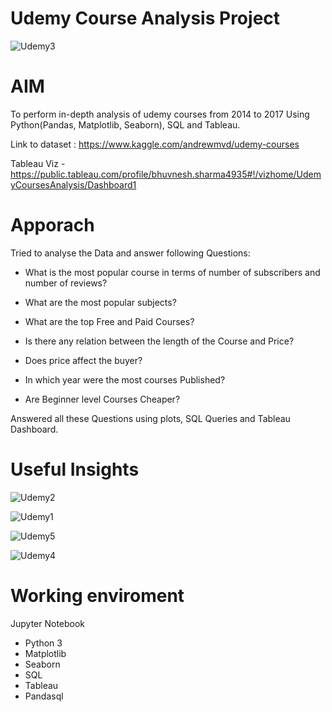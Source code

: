 # Udemy Course Analysis Project

![Udemy3](https://user-images.githubusercontent.com/57914889/95457350-5d48f300-098e-11eb-80b9-6f3497b76467.PNG)

# AIM
To perform in-depth analysis of udemy courses from 2014 to 2017 Using Python(Pandas, Matplotlib, Seaborn), SQL and Tableau.

Link to dataset : https://www.kaggle.com/andrewmvd/udemy-courses

Tableau Viz - https://public.tableau.com/profile/bhuvnesh.sharma4935#!/vizhome/UdemyCoursesAnalysis/Dashboard1

# Apporach

Tried to analyse the Data and answer following Questions:

* What is the most popular course in terms of number of subscribers and number of reviews?

* What are the most popular subjects?

* What are the top Free and Paid Courses?

* Is there any relation between the length of the Course and Price?

* Does price affect the buyer?

* In which year were the most courses Published?

* Are Beginner level Courses Cheaper?

Answered all these Questions using plots, SQL Queries and Tableau Dashboard.

# Useful Insights

![Udemy2](https://user-images.githubusercontent.com/57914889/95457341-5ae69900-098e-11eb-8bf7-88f388bc4b48.PNG)

![Udemy1](https://user-images.githubusercontent.com/57914889/95457336-58843f00-098e-11eb-8073-6c4b11e0410c.PNG)

![Udemy5](https://user-images.githubusercontent.com/57914889/95457712-ea8c4780-098e-11eb-80e3-fbe6f12f526f.PNG)

![Udemy4](https://user-images.githubusercontent.com/57914889/95457705-e6f8c080-098e-11eb-83ce-4affd99e001b.PNG)

# Working enviroment
Jupyter Notebook
  - Python 3
  - Matplotlib
  - Seaborn
  - SQL
  - Tableau
  - Pandasql
  
